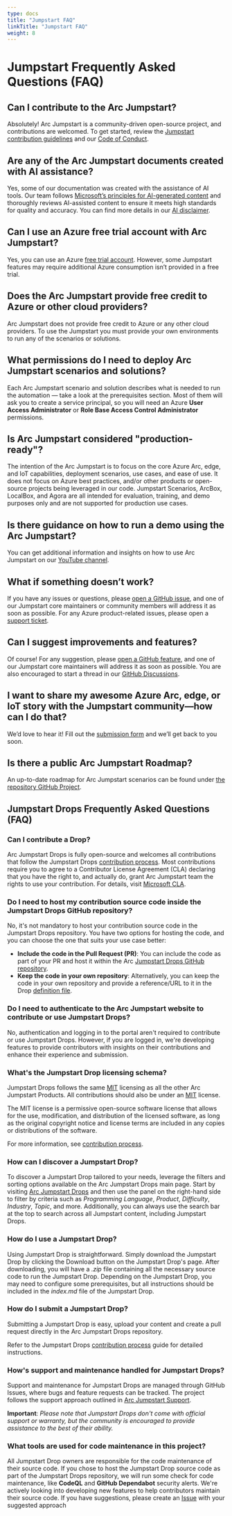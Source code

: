 ```yaml
---
type: docs
title: "Jumpstart FAQ"
linkTitle: "Jumpstart FAQ"
weight: 8
---
```


# Jumpstart Frequently Asked Questions (FAQ)

## Can I contribute to the Arc Jumpstart?

Absolutely! Arc Jumpstart is a community-driven open-source project, and contributions are welcomed. To get started, review the [Jumpstart contribution guidelines](../contribution_guidelines/) and our [Code of Conduct](https://aka.ms/JumpstartCOC).

## Are any of the Arc Jumpstart documents created with AI assistance?

Yes, some of our documentation was created with the assistance of AI tools. Our team follows [Microsoft’s principles for AI-generated content](https://learn.microsoft.com/principles-for-ai-generated-content) and thoroughly reviews AI-assisted content to ensure it meets high standards for quality and accuracy. You can find more details in our [AI disclaimer](https://github.com/Azure/arc_jumpstart_docs/blob/main/AI_DISCLAIMER.MD).

## Can I use an Azure free trial account with Arc Jumpstart?

Yes, you can use an Azure [free trial account](https://azure.microsoft.com/free). However, some Jumpstart features may require additional Azure consumption isn’t provided in a free trial.

## Does the Arc Jumpstart provide free credit to Azure or other cloud providers?

Arc Jumpstart does not provide free credit to Azure or any other cloud providers. To use the Jumpstart you must provide your own environments to run any of the scenarios or solutions.

## What permissions do I need to deploy Arc Jumpstart scenarios and solutions?

Each Arc Jumpstart scenario and solution describes what is needed to run the automation — take a look at the prerequisites section. Most of them will ask you to create a service principal, so you will need an Azure **User Access Administrator** or **Role Base Access Control Administrator** permissions.

## Is Arc Jumpstart considered "production-ready"?

The intention of the Arc Jumpstart is to focus on the core Azure Arc, edge, and IoT capabilities, deployment scenarios, use cases, and ease of use. It does not focus on Azure best practices, and/or other products or open-source projects being leveraged in our code. Jumpstart Scenarios, ArcBox, LocalBox, and Agora are all intended for evaluation, training, and demo purposes only and are not supported for production use cases.

## Is there guidance on how to run a demo using the Arc Jumpstart?

You can get additional information and insights on how to use Arc Jumpstart on our [YouTube channel](https://www.youtube.com/@azurearcjumpstart).

## What if something doesn’t work?

If you have any issues or questions, please [open a GitHub issue](https://aka.ms/JumpstartIssue), and one of our Jumpstart core maintainers or community members will address it as soon as possible. For any Azure product-related issues, please open a [support ticket](https://azure.microsoft.com/support/create-ticket).

## Can I suggest improvements and features?

Of course! For any suggestion, please [open a GitHub feature](https://aka.ms/JumpstartFeature), and one of our Jumpstart core maintainers will address it as soon as possible. You are also encouraged to start a thread in our [GitHub Discussions](https://aka.ms/JumpstartDiscussions).

## I want to share my awesome Azure Arc, edge, or IoT story with the Jumpstart community—how can I do that?

We’d love to hear it! Fill out the [submission form](https://aka.ms/LightningGuest) and we’ll get back to you soon.

## Is there a public Arc Jumpstart Roadmap?

An up-to-date roadmap for Arc Jumpstart scenarios can be found under [the repository GitHub Project](https://aka.ms/JumpstartRoadmap).

## Jumpstart Drops Frequently Asked Questions (FAQ)

### Can I contribute a Drop?

Arc Jumpstart Drops is fully open-source and welcomes all contributions that follow the Jumpstart Drops [contribution process](../contribution_guidelines/). Most contributions require you to agree to a Contributor License Agreement (CLA) declaring that you have the right to, and actually do, grant Arc Jumpstart team the rights to use your contribution. For details, visit [Microsoft CLA](https://cla.opensource.microsoft.com).

### Do I need to host my contribution source code inside the Jumpstart Drops GitHub repository?

No, it's not mandatory to host your contribution source code in the Jumpstart Drops repository. You have two options for hosting the code, and you can choose the one that suits your use case better:

- **Include the code in the Pull Request (PR)**: You can include the code as part of your PR and host it within the Arc [Jumpstart Drops GitHub repository](https://github.com/Azure/arc_jumpstart_drops).
- **Keep the code in your own repository**: Alternatively, you can keep the code in your own repository and provide a reference/URL to it in the Drop [definition file](https://github.com/Azure/arc_jumpstart_drops/blob/main/SCHEMA.md).

### Do I need to authenticate to the Arc Jumpstart website to contribute or use Jumpstart Drops?

No, authentication and logging in to the portal aren't required to contribute or use Jumpstart Drops. However, if you are logged in, we're developing features to provide contributors with insights on their contributions and enhance their experience and submission.

### What's the Jumpstart Drop licensing schema?

Jumpstart Drops follows the same [MIT](https://github.com/Azure/arc_jumpstart_drops/blob/main/LICENSE) licensing as all the other Arc Jumpstart Products. All contributions should also be under an [MIT](https://github.com/Azure/arc_jumpstart_drops/blob/main/LICENSE) license.

The MIT license is a permissive open-source software license that allows for the use, modification, and distribution of the licensed software, as long as the original copyright notice and license terms are included in any copies or distributions of the software.

For more information, see [contribution process](../contribution_guidelines/).

### How can I discover a Jumpstart Drop?

To discover a Jumpstart Drop tailored to your needs, leverage the filters and sorting options available on the Arc Jumpstart Drops main page. Start by visiting [Arc Jumpstart Drops](https://aka.ms/JumpstartDrops) and then use the panel on the right-hand side to filter by criteria such as *Programming* *Language*, *Product*, *Difficulty*, *Industry*, *Topic*, and more. Additionally, you can always use the search bar at the top to search across all Jumpstart content, including Jumpstart Drops.

### How do I use a Jumpstart Drop?

Using Jumpstart Drop is straightforward. Simply download the Jumpstart Drop by clicking the Download button on the Jumpstart Drop's page. After downloading, you will have a *.zip* file containing all the necessary source code to run the Jumpstart Drop. Depending on the Jumpstart Drop, you may need to configure some prerequisites, but all instructions should be included in the *index.md* file of the Jumpstart Drop.

### How do I submit a Jumpstart Drop?

Submitting a Jumpstart Drop is easy, upload your content and create a pull request directly in the Arc Jumpstart Drops repository.
<!-- You can choose to create a pull request directly in the Arc Jumpstart Drops repository or use the [Submit Jumpstart Drop](https://aka.ms/JumpstartDrops) form for a streamlined process.  -->
Refer to the Jumpstart Drops [contribution process](../contribution_guidelines/) guide for detailed instructions.

### How's support and maintenance handled for Jumpstart Drops?

Support and maintenance for Jumpstart Drops are managed through GitHub Issues, where bugs and feature requests can be tracked. The project follows the support approach outlined in [Arc Jumpstart Support](https://github.com/Azure/arc_jumpstart_docs/blob/main/SUPPORT.md).

**Important**: _Please note that Jumpstart Drops don't come with official support or warranty, but the community is encouraged to provide assistance to the best of their ability._

### What tools are used for code maintenance in this project?

All Jumpstart Drop owners are responsible for the code maintenance of their source code. If you chose to host the Jumpstart Drop source code as part of the Jumpstart Drops repository, we will run some check for code maintenance, like **CodeQL** and **GitHub Dependabot** security alerts. We're actively looking into developing new features to help contributors maintain their source code. If you have suggestions, please create an [Issue](https://github.com/Azure/arc_jumpstart_drops/issues/new?assignees=fcabrera23&labels=triage&projects=&template=%F0%9F%90%9Bbug-report.md&title=) with your suggested approach
